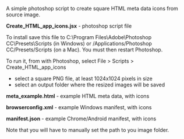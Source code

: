 A simple photoshop script to create square HTML meta data icons from source image.

**Create_HTML_app_icons.jsx** - photoshop script file

To install save this file to C:\Program Files\Adobe\Photoshop CC\Presets\Scripts (in Windows) or /Applications/Photoshop CC/Presets/Scripts (on a Mac). You must then restart Photoshop.

To run it, from with Photoshop, select File > Scripts > Create_HTML_app_icons

- select a square PNG file, at least 1024x1024 pixels in size
- select an output folder where the resized images will be saved

**meta_example.html** - example HTML meta data, with icons

**browserconfig.xml** - example Windows manifest, with icons

**manifest.json** - example Chrome/Android manifest, with icons

Note that you will have to manually set the path to you image folder.
